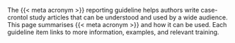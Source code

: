 The {{< meta acronym >}} reporting guideline helps authors write case-crontol study articles that can be understood and used by a wide audience. This page summarises {{< meta acronym >}} and how it can be used. Each guideline item links to more information, examples, and relevant training.
